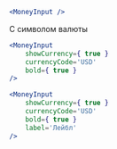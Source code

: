 ```jsx
<MoneyInput />
```

C символом валюты
```jsx
<MoneyInput
    showCurrency={ true }
    currencyCode='USD'
    bold={ true }
/>
```

```jsx
<MoneyInput
    showCurrency={ true }
    currencyCode='USD'
    bold={ true }
    label='Лейбл'
/>
```
